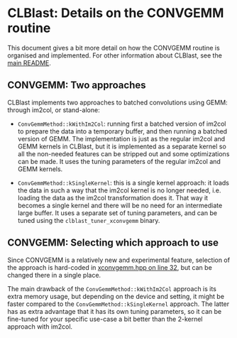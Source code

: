 CLBlast: Details on the CONVGEMM routine
================

This document gives a bit more detail on how the CONVGEMM routine is organised and implemented. For other information about CLBlast, see the [main README](../README.md).


CONVGEMM: Two approaches
-------------

CLBlast implements two approaches to batched convolutions using GEMM: through im2col, or stand-alone:

* `ConvGemmMethod::kWithIm2Col`: running first a batched version of im2col to prepare the data into a temporary buffer, and then running a batched version of GEMM. The implementation is just as the regular im2col and GEMM kernels in CLBlast, but it is implemented as a separate kernel so all the non-needed features can be stripped out and some optimizations can be made. It uses the tuning parameters of the regular im2col and GEMM kernels.

* `ConvGemmMethod::kSingleKernel`: this is a single kernel approach: it loads the data in such a way that the im2col kernel is no longer needed, i.e. loading the data as the im2col transformation does it. That way it becomes a single kernel and there will be no need for an intermediate large buffer. It uses a separate set of tuning parameters, and can be tuned using the `clblast_tuner_xconvgemm` binary.


CONVGEMM: Selecting which approach to use
-------------

Since CONVGEMM is a relatively new and experimental feature, selection of the approach is hard-coded in [xconvgemm.hpp on line 32](../src/routines/levelx/xconvgemm.hpp:32), but can be changed there in a single place.

The main drawback of the `ConvGemmMethod::kWithIm2Col` approach is its extra memory usage, but depending on the device and setting, it might be faster compared to the `ConvGemmMethod::kSingleKernel` approach. The latter has as extra advantage that it has its own tuning parameters, so it can be fine-tuned for your specific use-case a bit better than the 2-kernel approach with im2col.
